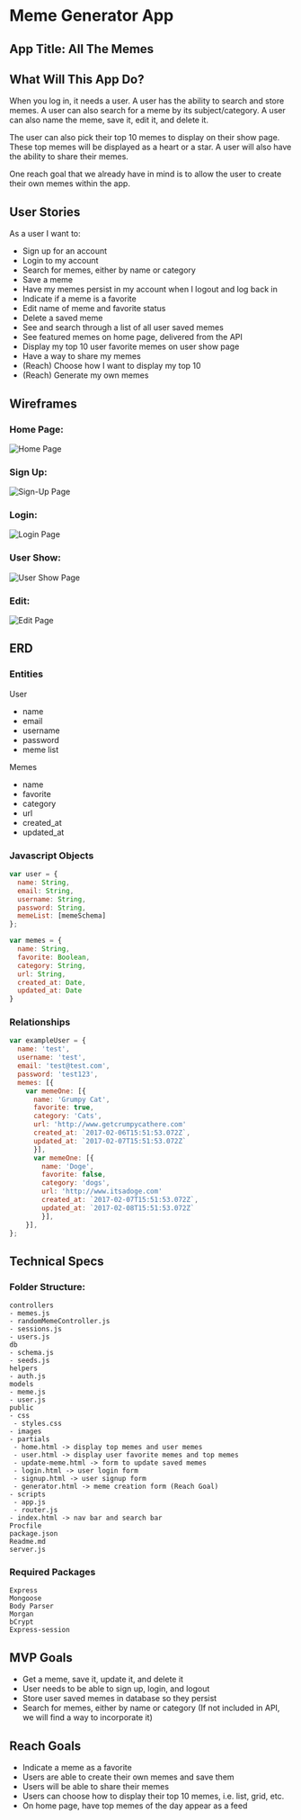 # Meme Generator App

## App Title: All The Memes

## What Will This App Do?
When you log in, it needs a user. A user has the ability to search and store memes. A user can also search for a meme by its subject/category. A user can also name the meme, save it, edit it, and delete it.

The user can also pick their top 10 memes to display on their show page. These top memes will be displayed as a heart or a star. A user will also have the ability to share their memes.

One reach goal that we already have in mind is to allow the user to create their own memes within the app.

## User Stories
As a user I want to:
- Sign up for an account
- Login to my account
- Search for memes, either by name or category
- Save a meme
- Have my memes persist in my account when I logout and log back in
- Indicate if a meme is a favorite
- Edit name of meme and favorite status
- Delete a saved meme
- See and search through a list of all user saved memes
- See featured memes on home page, delivered from the API
- Display my top 10 user favorite memes on user show page
- Have a way to share my memes
- (Reach) Choose how I want to display my top 10
- (Reach) Generate my own memes

## Wireframes
### Home Page:
![Home Page](/public/images/home-page.png)
### Sign Up:
![Sign-Up Page](/public/images/sign-up.png)
### Login:
![Login Page](/public/images/login.png)
### User Show:
![User Show Page](/public/images/user-show.png)
### Edit:
![Edit Page](/public/images/edit-page.png)

## ERD
### Entities
User
- name
- email
- username
- password
- meme list

Memes
- name
- favorite
- category
- url
- created_at
- updated_at

### Javascript Objects
```Javascript
var user = {
  name: String,
  email: String,
  username: String,
  password: String,
  memeList: [memeSchema]
};

var memes = {
  name: String,
  favorite: Boolean,
  category: String,
  url: String,
  created_at: Date,
  updated_at: Date
}
```
### Relationships
```Javascript
var exampleUser = {
  name: 'test',
  username: 'test',
  email: 'test@test.com',
  password: 'test123',
  memes: [{
    var memeOne: [{
      name: 'Grumpy Cat',
      favorite: true,
      category: 'Cats',
      url: 'http://www.getcrumpycathere.com'
      created_at: `2017-02-06T15:51:53.072Z`,
      updated_at: `2017-02-07T15:51:53.072Z`
      }],
      var memeOne: [{
        name: 'Doge',
        favorite: false,
        category: 'dogs',
        url: 'http://www.itsadoge.com'
        created_at: `2017-02-07T15:51:53.072Z`,
        updated_at: `2017-02-08T15:51:53.072Z`
        }],
    }],
};
```
## Technical Specs
### Folder Structure:
```
controllers
- memes.js
- randomMemeController.js
- sessions.js
- users.js
db
- schema.js
- seeds.js
helpers
- auth.js
models
- meme.js
- user.js
public
- css
 - styles.css
- images
- partials
 - home.html -> display top memes and user memes
 - user.html -> display user favorite memes and top memes
 - update-meme.html -> form to update saved memes
 - login.html -> user login form
 - signup.html -> user signup form
 - generator.html -> meme creation form (Reach Goal)
- scripts
 - app.js
 - router.js
- index.html -> nav bar and search bar
Procfile
package.json
Readme.md
server.js
```
### Required Packages
```
Express   
Mongoose
Body Parser
Morgan
bCrypt
Express-session
```

## MVP Goals
- Get a meme, save it, update it, and delete it
- User needs to be able to sign up, login, and logout
- Store user saved memes in database so they persist
- Search for memes, either by name or category (If not included in API, we will find a way to incorporate it)


## Reach Goals
- Indicate a meme as a favorite
- Users are able to create their own memes and save them
- Users will be able to share their memes
- Users can choose how to display their top 10 memes, i.e. list, grid, etc.
- On home page, have top memes of the day appear as a feed
